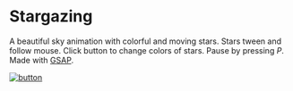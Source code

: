 # Stargazing

A beautiful sky animation with colorful and moving stars. Stars tween and follow mouse. Click button to change colors of stars. Pause by pressing _P_. Made with [GSAP](https://gsap.com/).

[![button](watch.png)](stargazing.html)
